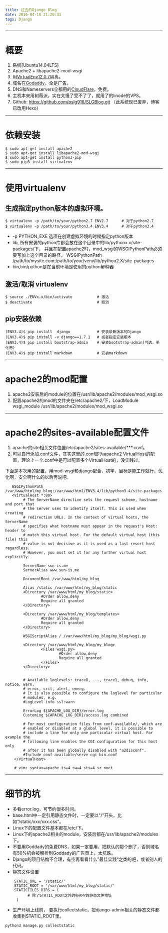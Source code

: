 ```yaml
---
title: 过去的Django Blog
date: 2016-04-18 21:20:31
tags: Django
---
```


------

# 概要

1. 系统[Ubuntu14.04LTS]
2. Apache2 + libapache2-mod-wsgi
3. 用[VirtualEnv12.0.7](http://virtualenv.readthedocs.org/en/latest/)隔离。
4. 域名在[Godaddy](https://www.godaddy.com/)，全是广告。
5. DNS和Nameservers全都用的[CloudFlare](https://www.cloudflare.com/)，免费。
6. 主机本来用树莓派，实在太慢了受不了了，就用了的linode的VPS。
7. Github: https://github.com/pslg916/SLGBlog.git （此系统现已废弃，博客已改用Hexo）

------

# 依赖安装

```shell
$ sudo apt-get install apache2
$ sudo apt-get install libapache2-mod-wsgi
$ sudo apt-get install python3-pip
$ sudo pip3 install virtualenv
```

------

# 使用virtualenv

## 生成指定python版本的虚拟环境。
```shell
$ virtualenv -p /path/to/your/python2.7 ENV2.7      # 对于python2.7
$ virtualenv -p /path/to/your/python3.4 ENV3.4      # 对于python3.4
```

*   -p PYTHON_EXE 选项在创建虚拟环境的时候指定python版本
*   lib, 所有安装的python库都会放在这个目录中的lib/pythonx.x/site-packages/下，
    并且在配置apache2时，mod_wsgi的WSGIPythonPath必须要写加上这个目录的路径。
    WSGIPythonPath /path/to/mysite.com:/path/to/your/venv/lib/python2.X/site-packages
*   bin,bin/python是在当前环境是使用的python解释器

## 激活/取消 virtualenv
```shell
$ source ./ENVx.x/bin/activate           # 激活
$ deactivate                             # 取消
```

## pip安装依赖
```shell
(ENV3.4)$ pip install  django            # 安装最新版本的Django
(ENV3.4)$ pip install -v django==1.7.1   # 或者指定安装版本
(ENV3.4)$ pip install bootstrap-admin    # 安装bootstrap-admin(可选，美化用)
(ENV3.4)$ pip install markdown           # 安装markdown
```

------

# apache2的mod配置

1. apache2安装后的module的位置在/usr/lib/apache2/modules/mod_wsgi.so
2. 配置apache2的mod的文件夹在/etc/apache2/下，LoadModule wsgi_module /usr/lib/apache2/modules/mod_wsgi.so

------

# apache2的sites-available配置文件

1. apache的site相关文件位置/etc/apache2/sites-available/***.conf。
2. 可以自行添加.conf文件，其实这里的.conf即为apache2 VirtualHost的配置，理论上一个.conf中是可以配置多个VirtualHost的，没实践过。

下面是本次用的配置。用mod-wsgi和django配合，初学，目标是能工作就行，优化啊，安全啊什么的以后再说吧。
```shell
   WSGIPythonPath /var/www/html/my_blog:/var/www/html/ENV3.4/lib/python3.4/site-packages
   <VirtualHost *:80>
        # The ServerName directive sets the request scheme, hostname and port that
        # the server uses to identify itself. This is used when creating
        # redirection URLs. In the context of virtual hosts, the ServerName
        # specifies what hostname must appear in the request's Host: header to
        # match this virtual host. For the default virtual host (this file) this
        # value is not decisive as it is used as a last resort host regardless.
        # However, you must set it for any further virtual host explicitly.

        ServerName sun-is.me
        ServerAlias www.sun-is.me

        DocumentRoot /var/www/html/my_blog

        Alias /static /var/www/html/my_blog/static
        <Directory /var/www/html/my_blog/static>
                #Order allow,deny
                Require all granted
        </Directory>

        <Directory /var/www/html/my_blog/templates>
                #Order allow,deny
                Require all granted
        </Directory>

        WSGIScriptAlias / /var/www/html/my_blog/my_blog/wsgi.py

        <Directory /var/www/html/my_blog/my_blog>
                <Files wsgi.py>
                        #Order allow,deny
                        Require all granted
                </Files>
        </Directory>


        # Available loglevels: trace8, ..., trace1, debug, info, notice, warn,
        # error, crit, alert, emerg.
        # It is also possible to configure the loglevel for particular
        # modules, e.g.
        #LogLevel info ssl:warn

        ErrorLog ${APACHE_LOG_DIR}/error.log
        CustomLog ${APACHE_LOG_DIR}/access.log combined

        # For most configuration files from conf-available/, which are
        # enabled or disabled at a global level, it is possible to
        # include a line for only one particular virtual host. For example the
        # following line enables the CGI configuration for this host only
        # after it has been globally disabled with "a2disconf".
        #Include conf-available/serve-cgi-bin.conf
    </VirtualHost>

    # vim: syntax=apache ts=4 sw=4 sts=4 sr noet
```

------

# 细节的坑

- 多看error.log，可节约很多时间。
- base.html中一定引用静态文件时，一定要以"/"开头，比如“/static/xxx/xxx.css"。
- Linux下的配置文件基本都在/etc/下。
- Linux下的apache2相关的module，安装后都在/usr/lib/apache2/modules下。
- 不要用Goddady的免费DNS，如果一定要用，把默认的那个删了，否则域名有50%机会被解析到Goddady的广告页上，太坑跌。
- Django的项目结构不合理，有空再看看什么”最佳实践“之类的吧，或者别人的代码。
- 静态文件设置
```
    STATIC_URL = '/static/'
    STATIC_ROOT = '/var/www/html/my_blog/static/'
    STATICFILES_DIRS = (
          # 除了STATIC_ROOT之外的各APP的静态文件地址
     )
```
- 生产环境上线前， 要执行collectstatic，把django-admin相关的静态文件都收集到STATIC_ROOT里。
```
python3 manage.py collectstatic
```
